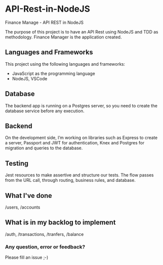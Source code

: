 # API-Rest-in-NodeJS
Finance Manage - API REST in NodeJS

The purpose of this project is to have an API Rest using NodeJS and TDD as methodology. Finance Manager is the application created.

## Languages and Frameworks
This project using the following languages and frameworks:
* JavaScript as the programming language
* NodeJS, VSCode

## Database
The backend app is running on a Postgres server, so you need to create the database service before any execution.

## Backend
On the development side, I’m working on libraries such as Express to create a server, Passport and JWT for authentication, Knex and Postgres for migration and queries to the database.

## Testing
Jest resources to make assertive and structure our tests. The flow passes from the URL call, through routing, business rules, and database.

## What I've done
/users,
/accounts

## What is in my backlog to implement
/auth,
/transactions,
/tranfers,
/balance

### Any question, error or feedback?
Please fill an issue ;-)
